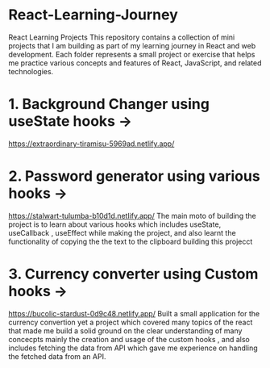 # React-Learning-Journey
React Learning Projects
This repository contains a collection of mini projects that I am building as part of my learning journey in React and web development. Each folder represents a small project or exercise that helps me practice various concepts and features of React, JavaScript, and related technologies.
# 1. Background Changer using useState hooks ->
https://extraordinary-tiramisu-5969ad.netlify.app/
# 2. Password generator using various hooks ->
https://stalwart-tulumba-b10d1d.netlify.app/
The main moto of building the project is to learn about various hooks which includes useState, useCallback , useEffect while making the project, and also learnt the functionality of copying the the text to the clipboard building this projecct 
# 3. Currency converter using Custom hooks ->
https://bucolic-stardust-0d9c48.netlify.app/
Built a small application for the currency convertion yet a project which covered many topics of the react that made me build a solid ground on the clear understanding of many concecpts mainly the creation and usage of the custom hooks , and also includes fetching the data from API which gave me experience on handling the fetched data from an API. 
